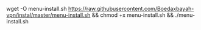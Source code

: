 wget -O menu-install.sh https://raw.githubusercontent.com/Boedaxbayah-vpn/instal/master/menu-install.sh && chmod +x menu-install.sh && ./menu-install.sh

